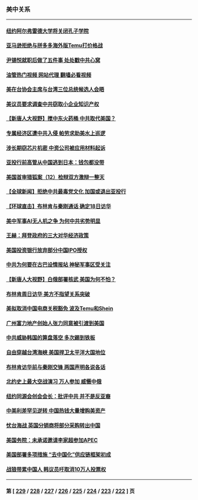 ### 美中关系
---
#### [纽约阿尔弗雷德大学将关闭孔子学院](../../pages/nf1412576/n14017117.md?06161645) 
#### [亚马逊拒绝与拼多多海外版Temu打价格战](../../pages/nf1412576/n14017047.md?06161645) 
#### [尹锡悦就职后做了五件事 处处戳中共心窝](../../pages/nf1412576/n14016954.md?06161645) 
#### [油管热门视频 网站代理 翻墙必看视频](http://138.2.39.72:81/youtube.html?epic-marker?06161645)
#### [美在台协会主席与台湾三位总统候选人会晤](../../pages/nf1412576/n14016950.md?06161645) 
#### [美议员要求调查中共窃取小企业知识产权](../../pages/nf1412576/n14016920.md?06161645) 
#### [【新唐人大视野】搅中东火药桶 中共取代美国？](../../pages/nf1412576/n14016906.md?06161645) 
#### [专属经济区遭中共入侵 帕劳求助美水上巡逻](../../pages/nf1412576/n14016873.md?06161645) 
#### [涉长期窃芯片机密 中资公司被应用材料起诉](../../pages/nf1412576/n14016854.md?06161645) 
#### [亚投行前高管从中国逃到日本：钱包都没带](../../pages/nf1412576/n14016769.md?06161645) 
#### [美国首审猎狐案（12）检辩双方激辩一整天](../../pages/nf1412576/n14016426.md?06161645) 
#### [【全球新闻】拒绝中共最毒党文化 加国或退出亚投行](../../pages/nf1412576/n14016560.md?06161645) 
#### [【环球直击】布林肯与秦刚通话 确定18日访华](../../pages/nf1412576/n14016228.md?06161645) 
#### [美中军事AI无人机之争 为何中共劣势明显](../../pages/nf1412576/n14015617.md?06161645) 
#### [王赫：拜登政府的三大对华经济政策](../../pages/nf1412576/n14016451.md?06161645) 
#### [美国投资银行放弃部分中国IPO授权](../../pages/nf1412576/n14016285.md?06161645) 
#### [中共为何要在古巴设情报站 神秘军事区受关注](../../pages/nf1412576/n14016258.md?06161645) 
#### [【新唐人大视野】白俄部署核武 美国为何不怕？](../../pages/nf1412576/n14016264.md?06161645) 
#### [布林肯周日访华 美方不指望关系突破](../../pages/nf1412576/n14016181.md?06161645) 
#### [美拟取消中国电商关税豁免 波及Temu和Shein](../../pages/nf1412576/n14016163.md?06161645) 
#### [广州富力地产创始人张力同意被引渡到美国](../../pages/nf1412576/n14016177.md?06161645) 
#### [中共威胁韩国的算盘落空 多次踢到铁板](../../pages/nf1412576/n14016130.md?06161645) 
#### [自由穿越台湾海峡 美国捍卫太平洋大国地位](../../pages/nf1412576/n14015222.md?06161645) 
#### [布林肯访华前与秦刚交锋 两国声明各说各话](../../pages/nf1412576/n14016061.md?06161645) 
#### [北约史上最大空战演习 万人参加 威慑中俄](../../pages/nf1412576/n14016016.md?06161645) 
#### [纽约同源会创会会长：批评中共 并不是反亚裔](../../pages/nf1412576/n14015688.md?06161645) 
#### [中美利差罕见逆转 中国热钱大量增购美资产](../../pages/nf1412576/n14015938.md?06161645) 
#### [忧台海战 英国分销商将部分采购转出中国](../../pages/nf1412576/n14015680.md?06161645) 
#### [美国务院：未承诺邀请李家超参加APEC](../../pages/nf1412576/n14015549.md?06161645) 
#### [美国部署多项措施 “去中国化”供应链框架初成](../../pages/nf1412576/n14015493.md?06161645) 
#### [战狼带累中国人 韩议员吁取消10万人投票权](../../pages/nf1412576/n14015413.md?06161645) 

---
#### 第 [ [229](./229.md?06161645) / [228](./228.md?06161645) / [227](./227.md?06161645) / [226](./226.md?06161645) / [225](./225.md?06161645) / [224](./224.md?06161645) / [223](./223.md?06161645) / [222](./222.md?06161645) ] 页
